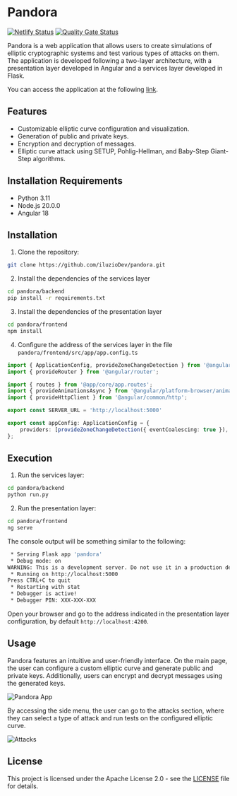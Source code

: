 # Pandora

[![Netlify Status](https://api.netlify.com/api/v1/badges/752862b9-8a36-42ed-95a3-7e60e2677d33/deploy-status)](https://app.netlify.com/sites/pandora-ecc/deploys)
[![Quality Gate Status](https://sonarcloud.io/api/project_badges/measure?project=iluzioDev_pandora&metric=alert_status)](https://sonarcloud.io/summary/new_code?id=iluzioDev_pandora)

Pandora is a web application that allows users to create simulations of elliptic cryptographic systems and test various types of attacks on them. The application is developed following a two-layer architecture, with a presentation layer developed in Angular and a services layer developed in Flask.

You can access the application at the following [link](https://pandora-ecc.netlify.app/).

## Features

- Customizable elliptic curve configuration and visualization.
- Generation of public and private keys.
- Encryption and decryption of messages.
- Elliptic curve attack using SETUP, Pohlig-Hellman, and Baby-Step Giant-Step algorithms.

## Installation Requirements

- Python 3.11
- Node.js 20.0.0
- Angular 18

## Installation

1. Clone the repository:

```bash
git clone https://github.com/iluzioDev/pandora.git
```

2. Install the dependencies of the services layer

```bash
cd pandora/backend
pip install -r requirements.txt
```

3. Install the dependencies of the presentation layer

```bash
cd pandora/frontend
npm install
```

4. Configure the address of the services layer in the file `pandora/frontend/src/app/app.config.ts`

```typescript
import { ApplicationConfig, provideZoneChangeDetection } from '@angular/core';
import { provideRouter } from '@angular/router';

import { routes } from '@app/core/app.routes';
import { provideAnimationsAsync } from '@angular/platform-browser/animations/async';
import { provideHttpClient } from '@angular/common/http';

export const SERVER_URL = 'http://localhost:5000'

export const appConfig: ApplicationConfig = {
    providers: [provideZoneChangeDetection({ eventCoalescing: true }), provideRouter(routes), provideAnimationsAsync(), provideHttpClient()],
};
```

## Execution

1. Run the services layer:

```bash
cd pandora/backend
python run.py
```

2. Run the presentation layer:

```bash
cd pandora/frontend
ng serve
```

The console output will be something similar to the following:

```bash
 * Serving Flask app 'pandora'
 * Debug mode: on
WARNING: This is a development server. Do not use it in a production deployment. Use a production WSGI server instead.
 * Running on http://localhost:5000
Press CTRL+C to quit
 * Restarting with stat
 * Debugger is active!
 * Debugger PIN: XXX-XXX-XXX
```

Open your browser and go to the address indicated in the presentation layer configuration, by default `http://localhost:4200`.

## Usage

Pandora features an intuitive and user-friendly interface. On the main page, the user can configure a custom elliptic curve and generate public and private keys. Additionally, users can encrypt and decrypt messages using the generated keys.

![Pandora App](https://github.com/iluzioDev/pandora/assets/45295283/af7b08a6-7062-404c-87cf-25cbdcecc509)

By accessing the side menu, the user can go to the attacks section, where they can select a type of attack and run tests on the configured elliptic curve.

![Attacks](https://github.com/iluzioDev/pandora/assets/45295283/2d24a26a-b536-4a26-b495-4b2179c45451)

## License

This project is licensed under the Apache License 2.0 - see the [LICENSE](LICENSE.md) file for details.
